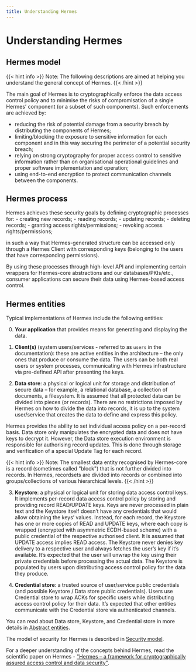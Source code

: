 ```yaml
---
title: Understanding Hermes
---
```


# Understanding Hermes

## Hermes model

{{< hint info >}}
Note: The following descriptions are aimed at helping you understand the general concept of Hermes.
{{< /hint >}}

The main goal of Hermes is to cryptographically enforce the data access control policy and to minimise the risks of compromisation of a single Hermes’ component (or a subset of such components). Such enforcements are achieved by:

* reducing the risk of potential damage from a security breach by distributing the components of Hermes;
* limiting/blocking the exposure to sensitive information for each component and in this way securing the perimeter of a potential security breach;
* relying on strong cryptography for proper access control to sensitive information rather than on organisational operational guidelines and proper software implementation and operation;
* using end-to-end encryption to protect communication channels between the components.

## Hermes process

Hermes achieves these security goals by defining cryptographic processes for: - creating new records; - reading records; - updating records; - deleting records; - granting access rights/permissions; - revoking access rights/permissions;

in such a way that Hermes-generated structure can be accessed only through a Hermes Client with corresponding keys (belonging to the users that have corresponding permissions).

By using these processes through high-level API and implementing certain wrappers for Hermes-core abstractions and our databases/PKIs/etc., consumer applications can secure their data using Hermes-based access control.

## Hermes entities

Typical implementations of Hermes include the following entities:

0) **Your application** that provides means for generating and displaying the data.

1) **Client(s)** (system users/services - referred to as `users` in the documentation): these are active entities in the architecture – the only ones that produce or consume the data. The users can be both real users or system processes, communicating with Hermes infrastructure via pre-defined API after presenting the keys.

2) **Data store**: a physical or logical unit for storage and distribution of secure data – for example, a relational database, a collection of documents, a filesystem. It is assumed that all protected data can be divided into pieces (or records). There are no restrictions imposed by Hermes on how to divide the data into records, it is up to the system user/service that creates the data to define and express this policy.

Hermes provides the ability to set individual access policy on a per-record basis. Data store only manipulates the encrypted data and does not have keys to decrypt it. However, the Data store execution environment is responsible for authorising record updates. This is done through storage and verification of a special Update Tag for each record.

{{< hint info >}}
Note: The smallest data entity recognised by Hermes-core is a record (sometimes called "block") that is not further divided into records. In Hermes, recordsets are divided into records or combined into groups/collections of various hierarchical levels.
{{< /hint >}}

3) **Keystore**: a physical or logical unit for storing data access control keys. It implements per-record data access control policy by storing and providing record READ/UPDATE keys. Keys are never processed in plain text and the Keystore itself doesn’t have any credentials that would allow obtaining the keys’ values. Instead, for each record, the Keystore has one or more copies of READ and UPDATE keys, where each copy is wrapped (encrypted with asymmetric ECDH-based scheme) with a public credential of the respective authorised client. It is assumed that UPDATE access implies READ access. The Keystore never denies key delivery to a respective user and always fetches the user’s key if it’s available. It’s expected that the user will unwrap the key using their private credentials before processing the actual data. The Keystore is populated by users upon distributing access control policy for the data they produce.

4) **Credential store**: a trusted source of user/service public credentials (and possible Keystore / Data store public credentials). Users use Credential store to wrap ACKs for specific users while distributing access control policy for their data. It’s expected that other entities communicate with the Credential store via authenticated channels.

You can read about Data store, Keystore, and Credential store in more details in [Abstract entities](https://docs.cossacklabs.com/pages/documentation-hermes/#abstract-entities).

The model of security for Hermes is described in [Security model](https://docs.cossacklabs.com/pages/documentation-hermes/#security-model).

For a deeper understanding of the concepts behind Hermes, read the scientific paper on Hermes - ["Hermes – a framework for cryptographically assured access control and data security"](https://www.cossacklabs.com/files/hermes-theory-paper-rev1.pdf).